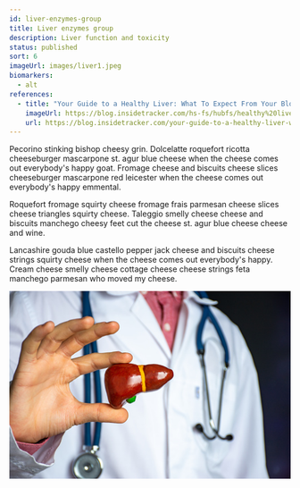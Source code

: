 ```yaml
---
id: liver-enzymes-group
title: Liver enzymes group
description: Liver function and toxicity
status: published
sort: 6
imageUrl: images/liver1.jpeg
biomarkers:
  - alt
references:
  - title: "Your Guide to a Healthy Liver: What To Expect From Your Blood Test"
    imageUrl: https://blog.insidetracker.com/hs-fs/hubfs/healthy%20liver%20blood%20test.jpg
    url: https://blog.insidetracker.com/your-guide-to-a-healthy-liver-what-to-expect-from-your
---
```


Pecorino stinking bishop cheesy grin. Dolcelatte roquefort ricotta cheeseburger mascarpone st. agur blue cheese when the cheese comes out everybody's happy goat. Fromage cheese and biscuits cheese slices cheeseburger mascarpone red leicester when the cheese comes out everybody's happy emmental.

Roquefort fromage squirty cheese fromage frais parmesan cheese slices cheese triangles squirty cheese. Taleggio smelly cheese cheese and biscuits manchego cheesy feet cut the cheese st. agur blue cheese cheese and wine.

Lancashire gouda blue castello pepper jack cheese and biscuits cheese strings squirty cheese when the cheese comes out everybody's happy. Cream cheese smelly cheese cottage cheese cheese strings feta manchego parmesan who moved my cheese.

![Iron](images/liver2.jpeg)
